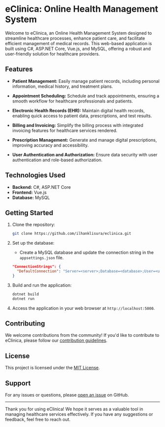 # eClinica: Online Health Management System

Welcome to eClinica, an Online Health Management System designed to streamline healthcare processes, enhance patient care, and facilitate efficient management of medical records. This web-based application is built using C#, ASP.NET Core, Vue.js, and MySQL, offering a robust and user-friendly solution for healthcare providers.

## Features

- **Patient Management:** Easily manage patient records, including personal information, medical history, and treatment plans.

- **Appointment Scheduling:** Schedule and track appointments, ensuring a smooth workflow for healthcare professionals and patients.

- **Electronic Health Records (EHR):** Maintain digital health records, enabling quick access to patient data, prescriptions, and test results.

- **Billing and Invoicing:** Simplify the billing process with integrated invoicing features for healthcare services rendered.

- **Prescription Management:** Generate and manage digital prescriptions, improving accuracy and accessibility.

- **User Authentication and Authorization:** Ensure data security with user authentication and role-based authorization.

## Technologies Used

- **Backend:** C#, ASP.NET Core
- **Frontend:** Vue.js
- **Database:** MySQL

## Getting Started

1. Clone the repository:

   ```bash
   git clone https://github.com/ilhanklisura/eclinica.git
   ```

2. Set up the database:

   - Create a MySQL database and update the connection string in the `appsettings.json` file.

   ```json
   "ConnectionStrings": {
     "DefaultConnection": "Server=<server>;Database=<database>;User=<user>;Password=<password>;"
   }
   ```

3. Build and run the application:

   ```bash
   dotnet build
   dotnet run
   ```

4. Access the application in your web browser at `http://localhost:5000`.

## Contributing

We welcome contributions from the community! If you'd like to contribute to eClinica, please follow our [contribution guidelines](CONTRIBUTING.md).

## License

This project is licensed under the [MIT License](LICENSE.md).

## Support

For any issues or questions, please [open an issue](https://github.com/ilhanklisura/eclinica/issues) on GitHub.

---

Thank you for using eClinica! We hope it serves as a valuable tool in managing healthcare services effectively. If you have any suggestions or feedback, feel free to reach out.
